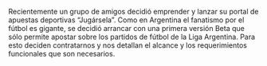 Recientemente un grupo de amigos decidió emprender y lanzar su portal de apuestas deportivas
“Jugársela”. Como en Argentina el fanatismo por el fútbol es gigante, se decidió arrancar con una
primera versión Beta que sólo permite apostar sobre los partidos de fútbol de la Liga Argentina.
Para esto deciden contratarnos y nos detallan el alcance y los requerimientos funcionales que son
necesarios.
